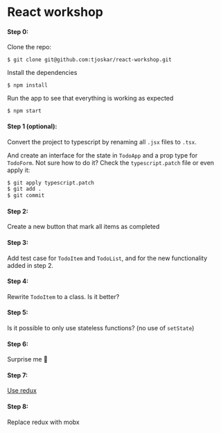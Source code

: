 # React workshop

#### Step 0:
Clone the repo:

```
$ git clone git@github.com:tjoskar/react-workshop.git
```

Install the dependencies

```
$ npm install
```

Run the app to see that everything is working as expected

```
$ npm start
```

#### Step 1 (optional):

Convert the project to typescript by renaming all `.jsx` files to `.tsx`.

And create an interface for the state in `TodoApp` and a prop type for `TodoForm`. Not sure how to do it? Check the `typescript.patch` file or even apply it:

```bash
$ git apply typescript.patch
$ git add .
$ git commit
```

#### Step 2:

Create a new button that mark all items as completed

#### Step 3:

Add test case for `TodoItem` and `TodoList`, and for the new functionality added in step 2.

#### Step 4:

Rewrite `TodoItem` to a class. Is it better?

#### Step 5:

Is it possible to only use stateless functions? (no use of `setState`)

#### Step 6:

Surprise me 🦄

#### Step 7:

[Use redux](https://s3.amazonaws.com/marquee-test-akiaisur2rgicbmpehea/R7x3FamR2K1LHtgwZURc_Screen%20Shot%202015-11-17%20at%204.01.11%20PM.png)

#### Step 8:

Replace redux with mobx
